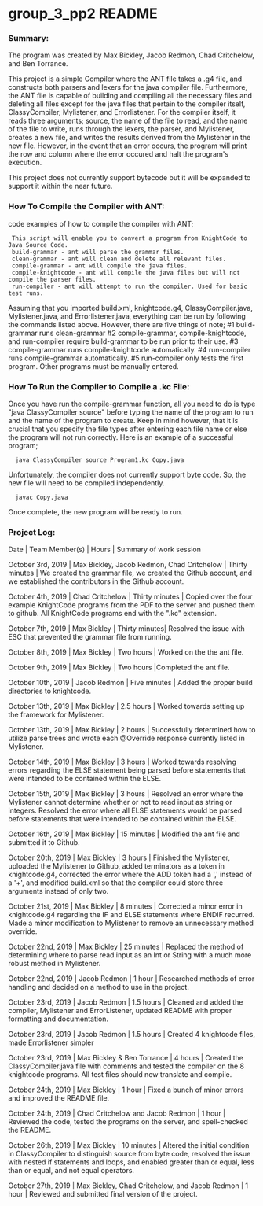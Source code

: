 # group_3_pp2 README 

### Summary:
The program was created by Max Bickley, Jacob Redmon, Chad Critchelow, and Ben Torrance.

This project is a simple Compiler where the ANT file takes a .g4 file, and constructs both parsers and lexers for the java compiler file. Furthermore, the ANT file is capable of building and compiling all the necessary files and deleting all files except for the java files that pertain to the compiler itself, ClassyCompiler, Mylistener, and Errorlistener. For the compiler itself, it reads three arguments; source, the name of the file to read, and the name of the file to write, runs through the lexers, the parser, and Mylistener, creates a new file, and writes the results derived from the Mylistener in the new file. However, in the event that an error occurs, the program will print the row and column where the error occured and halt the program's execution.

This project does not currently support bytecode but it will be expanded to support it within the near future.

### How To Compile the Compiler with ANT:
code examples of how to compile the compiler with ANT;

     This script will enable you to convert a program from KnightCode to Java Source Code.
     build-grammar - ant will parse the grammar files.
     clean-grammar - ant will clean and delete all relevant files.
     compile-grammar - ant will compile the java files.
     compile-knightcode - ant will compile the java files but will not compile the parser files.
     run-compiler - ant will attempt to run the compiler. Used for basic test runs.

Assuming that you imported build.xml, knightcode.g4, ClassyCompiler.java, Mylistener.java, and Errorlistener.java, everything can be run by following the commands listed above. However, there are five things of note;
#1 build-grammar runs clean-grammar
#2 compile-grammar, compile-knightcode, and run-compiler require build-grammar to be run prior to their use.
#3 compile-grammar runs compile-knightcode automatically.
#4 run-compiler runs compile-grammar automatically.
#5 run-compiler only tests the first program. Other programs must be manually entered.

### How To Run the Compiler to Compile a .kc File:
Once you have run the compile-grammar function, all you need to do is type "java ClassyCompiler source" before typing the name of the program to run and the name of the program to create. Keep in mind however, that it is crucial that you specify the file types after entering each file name or else the program will not run correctly. Here is an example of a successful program;

      java ClassyCompiler source Program1.kc Copy.java
      
Unfortunately, the compiler does not currently support byte code. So, the new file will need to be compiled independently.

      javac Copy.java
      
Once complete, the new program will be ready to run.

### Project Log:

Date | Team Member(s) | Hours | Summary of work session

October 3rd, 2019 | Max Bickley, Jacob Redmon, Chad Critchelow | Thirty minutes |  We created the grammar file, we created the Github account, and we established the contributors in the Github account.

October 4th, 2019 | Chad Critchelow | Thirty minutes | Copied over the four example KnightCode programs from the PDF to the server and pushed them to github. All KnightCode programs end with the ".kc" extension.

October 7th, 2019 | Max Bickley | Thirty minutes| Resolved the issue with ESC that prevented the grammar file from running.

October 8th, 2019 | Max Bickley | Two hours | Worked on the the ant file.

October 9th, 2019 | Max Bickley | Two hours |Completed the ant file.

October 10th, 2019 | Jacob Redmon | Five minutes | Added the proper build directories to knightcode.

October 13th, 2019 | Max Bickley | 2.5 hours | Worked towards setting up the framework for Mylistener.

October 13th, 2019 | Max Bickley | 2 hours | Successfully determined how to utilize parse trees and wrote each @Override response currently listed in Mylistener.

October 14th, 2019 | Max Bickley | 3 hours | Worked towards resolving errors regarding the ELSE statement being parsed before statements that were intended to be contained within the ELSE.

October 15th, 2019 | Max Bickley | 3 hours | Resolved an error where the Mylistener cannot determine whether or not to read input as string or integers. Resolved the error where all ELSE statements would be parsed before statements that were intended to be contained within the ELSE.

October 16th, 2019 | Max Bickley | 15 minutes | Modified the ant file and submitted it to Github.

October 20th, 2019 | Max Bickley | 3 hours | Finished the Mylistener, uploaded the Mylistener to Github, added terminators as a token in knightcode.g4, corrected the error where the ADD token had a ',' instead of a '+', and modified build.xml so that the compiler could store three arguments instead of only two.

October 21st, 2019 | Max Bickley | 8 minutes | Corrected a minor error in knightcode.g4 regarding the IF and ELSE statements where ENDIF recurred. Made a minor modification to Mylistener to remove an unnecessary method override.

October 22nd, 2019 | Max Bickley | 25 minutes | Replaced the method of determining where to parse read input as an Int or String with a much more robust method in Mylistener.

October 22nd, 2019 | Jacob Redmon | 1 hour | Researched methods of error handling and decided on a method to use in the project.

October 23rd, 2019 | Jacob Redmon | 1.5 hours | Cleaned and added the compiler, Mylistener and ErrorListener, updated README with proper formatting and documentation.

October 23rd, 2019 | Jacob Redmon | 1.5 hours | Created 4 knightcode files, made Errorlistener simpler

October 23rd, 2019 | Max Bickley & Ben Torrance | 4 hours | Created the ClassyCompiler.java file with comments and tested the compiler on the 8 knightcode programs. All test files should now translate and compile.

October 24th, 2019 | Max Bickley | 1 hour | Fixed a bunch of minor errors and improved the README file.

October 24th, 2019 | Chad Critchelow and Jacob Redmon | 1 hour | Reviewed the code, tested the programs on the server, and spell-checked the README.

October 26th, 2019 | Max Bickley | 10 minutes | Altered the initial condition in ClassyCompiler to distinguish source from byte code, resolved the issue with nested if statements and loops, and enabled greater than or equal, less than or equal, and not equal operators.

October 27th, 2019 | Max Bickley, Chad Critchelow, and Jacob Redmon | 1 hour | Reviewed and submitted final version of the project. 
